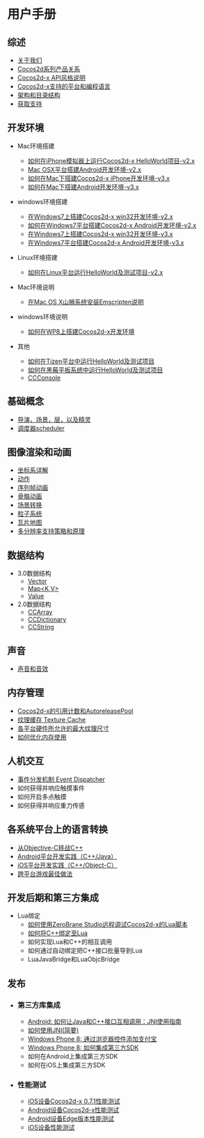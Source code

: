 # 用户手册
## 综述
- [关于我们](../../../manual/framework/native/v3/about/about-us/zh.md)
- [Cocos2d系列产品关系](../../../manual/framework/native/v3/about/relationships-in-cocos2d-family/zh.md)
- [Cocos2d-x API风格说明](../../../manual/framework/native/v3/easy-to-learn-api-style/zh.md)
- [Cocos2d-x支持的平台和编程语言](../../../manual/framework/native/v2/getting-started/supported-platforms-and-programming-languages/zh.md)
- [架构和目录结构](../../../manual/framework/native/v2/getting-started/architecture-and-directory-structure/zh.md)
- [获取支持](../../../manual/framework/native/v3/about/support/zh.md)

## 开发环境
- Mac环境搭建 
	- [如何在iPhone模拟器上运行Cocos2d-x HelloWorld项目-v2.x](../../../manual/framework/native/v2/getting-started/setting-up-development-environments/mac-osx-environment-setup/how-to-run-helloworld-of-cocos2d-x-on-iphone-emulator/zh.md)
	- [Mac OSX平台搭建Android开发环境-v2.x](../../../manual/framework/native/v2/getting-started/setting-up-development-environments/mac-osx-environment-setup/setting-up-android-development-environment-on-mac-osx/zh.md)
	- [如何在Mac下搭建Cocos2d-x iPhone开发环境-v3.x](../../../manual/framework/native/v3/getting-started/setting-up-development-environments-on-mac-with-xcode/zh.md)
	- [如何在Mac下搭建Android开发环境-v3.x](../../../manual/framework/native/v3/getting-started/setting-up-development-environments-on-mac-with-eclipse/zh.md )
- windows环境搭建
	- [在Windows7上搭建Cocos2d-x win32开发环境-v2.x](../../../manual/framework/native/v2/getting-started/setting-up-development-environments/windows-7-environment-setup/setup-win32-development-environment/zh.md)
	- [如何在Windows7平台搭建Cocos2d-x Android开发环境-v2.x](../../../manual/framework/native/v2/getting-started/setting-up-development-environments/windows-7-environment-setup/how-to-set-up-the-android-cocos2d-x-development-environment-on-windows7/zh.md)
	- [在Windows7上搭建Cocos2d-x win32开发环境-v3.x](../../../manual/framework/native/v3/getting-started/setting-up-development-environments-on-windows7-with-vs2013/zh.md)
	- [在Windows7平台搭建Cocos2d-x Android开发环境-v3.x](../../../manual/framework/native/v3/getting-started/setting-up-development-environments-on-windows7-with-eclipse/zh.md)
- Linux环境搭建
	- [如何在Linux平台运行HelloWorld及测试项目-v2.x](../../../manual/framework/native/v2/getting-started/setting-up-development-environments/linux-environment-setup/how-to-run-helloworld-and-tests-on-linux/zh.md)
		
- Mac环境说明
	- [在Mac OS X山狮系统安装Emscripten说明](../../../manual/framework/native/v2/getting-started/setting-up-development-environments/mac-osx-environment-setup/setup-emscripten-on-mac_osx-mountain-lion/zh.md)
- windows环境说明
	- [如何在WP8上搭建Cocos2d-x开发环境](../../../manual/framework/native/v2/getting-started/setting-up-development-environments/windows-8-metro-environment-setup/setup-the-cocos2d-x-for-android-in-windows-8-metro/zh.md)
- 其他
	- [如何在Tizen平台中运行HelloWorld及测试项目](../../../manual/framework/native/v2/getting-started/setting-up-development-environments/tizen-environment-setup/zh.md)
	- [如何在黑莓平板系统中运行HelloWorld及测试项目](../../../manual/framework/native/v2/getting-started/setting-up-development-environments/blackberry-environment-setup/how-to-run-helloworld-and-tests-on-blackberry-tablet-OS/zh.md)
	- [CCConsole](../../../manual/framework/native/v3/CCConsole/zh.md)

## 基础概念
- [导演，场景，层，以及精灵](../../../manual/framework/native/v3/basic-concepts/zh.md)
- [调度器scheduler](../../../manual/framework/native/v3/scheduler/zh.md)

## 图像渲染和动画
- [坐标系详解](../../../manual/framework/native/v3/coordinate-system/zh.md)
- [动作](../../../manual/framework/native/v3/action/zh.md)
- [序列帧动画](../../../manual/framework/native/v3/frame-animation/zh.md)
- [骨骼动画](../../../manual/framework/native/v3/spine/zh.md)
- [场景转换](../../../manual/framework/native/v3/transitions/zh.md)
- [粒子系统](../../../manual/framework/native/v3/particle-system/zh.md)
- [瓦片地图](../../../manual/framework/native/v3/tiled-map/zh.md)
- [多分辨率支持策略和原理](../../../manual/framework/native/v3/multi-resolution/zh.md)

## 数据结构
- 3.0数据结构
	- [Vector<T>](../../../manual/framework/native/v3/data-structure/vector/zh.md)
	- [Map<K,V>](../../../manual/framework/native/v3/data-structure/map/zh.md)
	- [Value](../../../manual/framework/native/v3/data-structure/value/zh.md)
- 2.0数据结构
	- [CCArray](../../../manual/framework/native/v2/basic-concepts/data-structure/array/zh.md)	
	- [CCDictionary](../../../manual/framework/native/v2/basic-concepts/data-structure/dictionary/zh.md)
	- [CCString](../../../manual/framework/native/v2/basic-concepts/data-structure/string/zh.md)

## 声音
- [声音和音效](../../../manual/framework/native/v3/audio-and-effect/zh.md)

## 内存管理
- [Cocos2d-x的引用计数和AutoreleasePool](../../../manual/framework/native/v2/memory/refcount-autoreleasepool/zh.md)
- [纹理缓存 Texture Cache](../../../manual/framework/native/v2/memory/texture-cache/zh.md)
- [各平台硬件所允许的最大纹理尺寸](../../../manual/framework/native/v2/memory/max-texture-size/zh.md)
- [如何优化内存使用](../../../manual/framework/native/v2/optimizations/how-to-optimise-memory-usage/zh.md)

## 人机交互
- [事件分发机制 Event Dispatcher](../../../manual/framework/native/v3/event-dispatcher/zh.md)
- 如何获得并响应触摸事件
- 如何开启多点触摸
- 如何获得并响应重力传感

## 各系统平台上的语言转换
- [从Objective-C转战C++](../../../manual/framework/native/v2/scripting-and-translating-between-programming-languages/for-c++-programmers/moving-from-objective-c-to-c++/zh.md)
- [Android平台开发实践（C++/Java）](../../../manual/framework/native/v2/scripting-and-translating-between-programming-languages/easy-ndk/how-to-work-on-android-C++-Java/zh.md)
- [iOS平台开发实践（C++/Object-C）](../../../manual/framework/native/v2/scripting-and-translating-between-programming-languages/easy-ndk/how-to-work-on-ios-C++-and-objective-c/zh.md)
- [跨平台游戏最佳做法](../../../manual/framework/native/v2/optimizations/best-practice-of-cross-platform-games/zh.md)
	    
## 开发后期和第三方集成
- Lua绑定
	- [如何使用ZeroBrane Studio远程调试Cocos2d-x的Lua脚本](../../../manual/framework/native/v2/lua/lua-remote-debug-via-zerobrane/zh.md)
	- [如何将C++绑定至Lua](../../../manual/framework/native/v2/scripting-and-translating-between-programming-languages/lua-binding/how-to-bind-c++-to-lua/zh.md)
	- 如何实现Lua和C++的相互调用
	- 如何通过自动绑定把C++接口批量导到Lua
	- LuaJavaBridge和LuaObjcBridge

## 发布
- ### 第三方库集成
	- [Android: 如何让Java和C++接口互相调用：JNI使用指南](../../../manual/framework/native/v2/sdk-integration/android-jni/zh.md)
	- [如何使用JNI(简要)](../../../manual/framework/native/v2/scripting-and-translating-between-programming-languages/for-c++-programmers/how-to-use-jni/zh.md)
	- [Windows Phone 8: 通过浏览器控件添加支付宝](../../../manual/framework/native/v2/sdk-integration/wp8-webbrowser/zh.md)
	- [Windows Phone 8: 如何集成第三方SDK](../../../manual/framework/native/v2/sdk-integration/wp8-thirdSDK/zh.md)
	- 如何在Android上集成第三方SDK
	- 如何在iOS上集成第三方SDK

- ### 性能测试
	- [iOS设备Cocos2d-x 0.7.1性能测试](../../../manual/framework/native/v2/benchmark-reports/performace-test-of-cocos2d-x-071-on-iod-devices/zh.md)
	- [Android设备Cocos2d-x性能测试](../../../manual/framework/native/v2/benchmark-reports/performance-test-of-cocos2d-x-on-android-devices/zh.md)
	- [Android设备Edge版本性能测试](../../../manual/framework/native/v2/benchmark-reports/performance-test-of-edge-version-on-android-devices/zh.md)
	- [iOS设备性能测试](../../../manual/framework/native/v2/benchmark-reports/performance-test-of-edge-version-on-ios-devices/zh.md)
